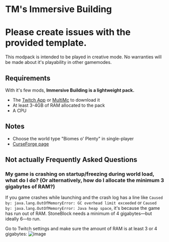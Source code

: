 # TM's Immersive Building

# Please create issues with the provided template.

This modpack is intended to be played in creative mode. No warranties will be made about it's playability in other gamemodes.

## Requirements

With it's few mods, **Immersive Building is a lightweight pack.**

* The [Twitch App](https://app.twitch.tv/) or [MultiMc](https://multimc.org/) to download it
* At least 3-4GB of RAM allocated to the pack
* A CPU

## Notes

* Choose the world type "Biomes o' Plenty" in single-player
* [CurseForge page](https://minecraft.curseforge.com/projects/tms-immersive-building)

## Not actually Frequently Asked Questions

### My game is crashing on startup/freezing during world load, what do I do? (Or alternatively, how do I allocate the minimum 3 gigabytes of RAM?)

If you game crashes while launching and the crash log has a line like `Caused by: java.lang.OutOfMemoryError: GC overhead limit exceeded` or `Caused by: java.lang.OutOfMemoryError: Java heap space`, it's because the game has run out of RAM. StoneBlock needs a minimum of 4 gigabytes—but ideally 6—to run.

Go to Twitch settings and make sure the amount of RAM is at least 3 or 4 gigabytes:
![image](https://user-images.githubusercontent.com/3900951/49124859-f6cff580-f28b-11e8-94f9-cda34e3021e9.png)

